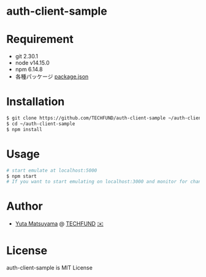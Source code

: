 # auth-client-sample

# Requirement
* git 2.30.1
* node v14.15.0
* npm 6.14.8
* 各種パッケージ [package.json](/package.json)

# Installation
``` bash
$ git clone https://github.com/TECHFUND/auth-client-sample ~/auth-client-sample
$ cd ~/auth-client-sample
$ npm install
```

# Usage
``` bash
# start emulate at localhost:5000
$ npm start
# If you want to start emulating on localhost:3000 and monitor for changes
```

# Author
* [Yuta Matsuyama](https://github.com/milkywebboy) @ [TECHFUND](https://techfund.jp) [✉️](matsuyama@techfund.jp)

# License
auth-client-sample is MIT License
